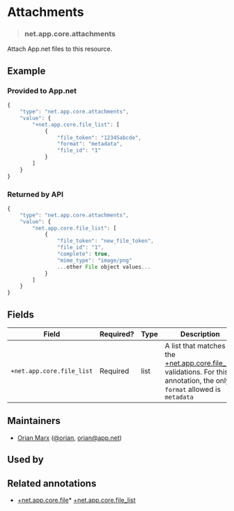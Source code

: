 <!-- give your annotation a title -->
# Attachments

<!-- specify the "type" for your annotation -->
> ### net.app.core.attachments

<!-- provide a description of what your annotation represents -->
Attach App.net files to this resource.

<!-- provide at least one example of what your annotation might look like in the wild -->
## Example

### Provided to App.net
~~~ js
{
    "type": "net.app.core.attachments",
    "value": {
        "+net.app.core.file_list": [
            {
                "file_token": "12345abcde",
                "format": "metadata",
                "file_id": "1"
            }
        ]
    }
}
~~~

### Returned by API

~~~ js
{
    "type": "net.app.core.attachments",
    "value": {
        "net.app.core.file_list": [
            {
                "file_token": "new_file_token",
                "file_id": "1",
                "complete": true,
                "mime_type": "image/png"
                ...other File object values...
            }
        ]
    }
}
~~~

<!-- provide a complete description of the fields in the "value" object for your annotation -->
## Fields

| Field | Required? | Type | Description |
| ----- | --------- | ---- | ----------- |
| `+net.app.core.file_list` | Required | list | A list that matches the [+net.app.core.file_list](https://github.com/appdotnet/object-metadata/blob/master/annotation-replacement-values/+net.app.core.file_list.md) validations. For this annotation, the only `format` allowed is `metadata`|

<!-- provide a way to contact you -->
## Maintainers
* [Orian Marx](http://orianmarx.com) ([@orian](https://alpha.app.net/orian), [orian@app.net](mailto:orian@app.net))

<!-- provide references to compatible apps / service -->
## Used by

<!-- provide references to related annotations -->
## Related annotations
* [+net.app.core.file](https://github.com/appdotnet/object-metadata/blob/master/annotation-replacement-values/+net.app.core.file.md)* [+net.app.core.file_list](https://github.com/appdotnet/object-metadata/blob/master/annotation-replacement-values/+net.app.core.file_list.md)
